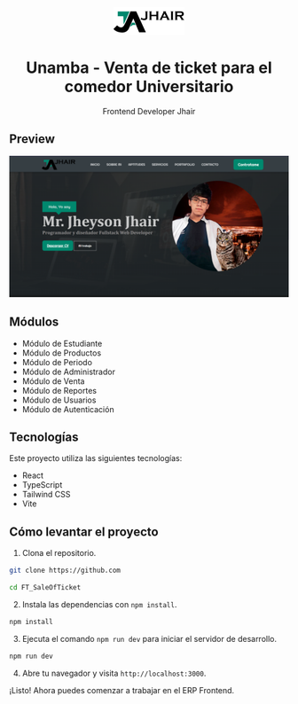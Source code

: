 <div align="center">
    <a href="https://github.com/JheysonJhair/SaleOfTicket.git">
      <img src="public/Logo.webp" width="128px" />
    </a>
    <h1>Unamba - Venta de ticket para el comedor Universitario</h1>
    <p align="center">
        Frontend Developer Jhair
    </p>
</div>

## Preview

![Preview](public/preview.png)

## Módulos

- Módulo de Estudiante
- Módulo de Productos
- Módulo de Periodo
- Módulo de Administrador
- Módulo de Venta
- Módulo de Reportes
- Módulo de Usuarios
- Módulo de Autenticación

## Tecnologías

Este proyecto utiliza las siguientes tecnologías:

- React
- TypeScript
- Tailwind CSS
- Vite

## Cómo levantar el proyecto

1. Clona el repositorio.

```bash
git clone https://github.com
```

```bash
cd FT_SaleOfTicket
```

2. Instala las dependencias con `npm install`.

```bash
npm install
```

3. Ejecuta el comando `npm run dev` para iniciar el servidor de desarrollo.

```bash
npm run dev
```

4. Abre tu navegador y visita `http://localhost:3000`.

¡Listo! Ahora puedes comenzar a trabajar en el ERP Frontend.
